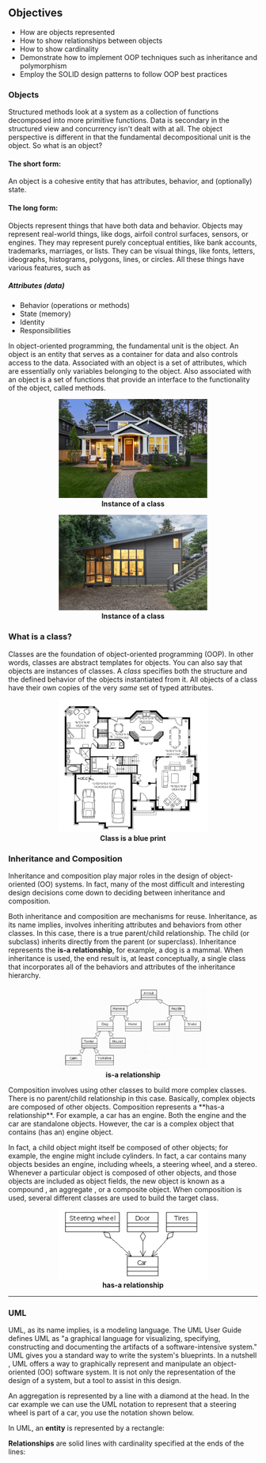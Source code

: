 ## Objectives

-   How are objects represented
-   How to show relationships between objects
-   How to show cardinality
-   Demonstrate how to implement OOP techniques such as inheritance and polymorphism
-   Employ the SOLID design patterns to follow OOP best practices

### Objects
Structured methods look at a system as a collection of functions decomposed into more primitive functions. Data is secondary in the structured view and concurrency isn't dealt with at all. The object perspective is different in that the fundamental decompositional unit is the object. So what is an object?

#### The short form:
An object is a cohesive entity that has attributes, behavior, and (optionally) state.

#### The long form:
Objects represent things that have both data and behavior. Objects may represent real-world things, like dogs, airfoil control surfaces, sensors, or engines. They may represent purely conceptual entities, like bank accounts, trademarks, marriages, or lists. They can be visual things, like fonts, letters, ideographs, histograms, polygons, lines, or circles. All these things have various features, such as

##### Attributes (data)
 - Behavior (operations or methods) 
 - State (memory) 
 - Identity
 - Responsibilities

In object-oriented programming, the fundamental unit is the object. An object is an entity that serves as a container for data and also controls access to the data. Associated with an object is a set of attributes, which are essentially only variables belonging to the object. Also associated with an object is a set of functions that provide an interface to the functionality of the object, called methods.

<p align="center">
    <img src="img-2.jpg" width="300">
    <br>
    <b>Instance of a class</b>
</p>

<p align="center">
    <img src="img-3.jpg" width="300">
    <br>
    <b>Instance of a class</b>
</p>

### What is a class?
Classes are the foundation of object-oriented programming (OOP). In other words, classes are abstract templates for objects. You can also say that objects are instances of classes.  A _class_ specifies both the structure and the defined behavior of the objects instantiated from it. All objects of a class have their own copies of the very _same_ set of typed attributes.

<p align="center">
    <img src="img-1.jpg" width="300">
    <br>
    <b>Class is a blue print</b>
</p>

### Inheritance and Composition
Inheritance and composition play major roles in the design of object-oriented (OO) systems. In fact, many of the most difficult and interesting design decisions come down to deciding between inheritance and composition.

Both inheritance and composition are mechanisms for reuse.  Inheritance, as its name implies, involves inheriting attributes and behaviors from other classes. In this case, there is a true parent/child relationship. The child (or subclass) inherits directly from the parent (or superclass). Inheritance represents the **is-a relationship**, for example, a dog  is a mammal. When inheritance is used, the end result is, at least conceptually, a single class that incorporates all of the behaviors and attributes of the inheritance hierarchy. 

<p align="center">
    <img src="img-4.gif" width="300">
    <br>
    <b>is-a relationship</b>
</p>
Composition involves using other classes to build more complex classes. There is no parent/child relationship in this case. Basically, complex objects are composed of other objects. Composition represents a **has-a relationship**. For example, a car  has an engine. Both the engine and the car are standalone objects. However, the car is a complex object that contains (has an) engine object. 

In fact, a child object might itself be composed of other objects; for example, the engine might include cylinders. In fact, a car contains many objects besides an engine, including wheels, a steering wheel, and a stereo. Whenever a particular object is composed of other objects, and those objects are included as object fields, the new object is known as a compound , an aggregate , or a composite object. When composition is used, several different classes are used to build the target class.

<p align="center">
    <img src="img-5.gif" width="300">
    <br>
    <b>has-a relationship</b>
</p>

<hr>

### UML
UML, as its name implies, is a modeling language. The UML User Guide defines UML as "a graphical language for visualizing, specifying, constructing and documenting the artifacts of a software-intensive system." UML gives you a standard way to write the system's blueprints. In a nutshell , UML offers a way to graphically represent and manipulate an object-oriented (OO) software system. It is not only the representation of the design of a system, but a tool to assist in this design.

An aggregation is represented by a line with a diamond at the head. In the car example we can use the UML notation to represent that a steering wheel is part of a car, you use the notation shown below.

<picture>

In UML, an  **entity**  is represented by a rectangle:

<picture>

**Relationships**  are solid lines with cardinality specified at the ends of the lines:

